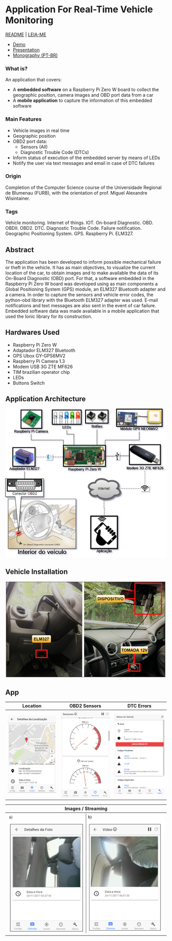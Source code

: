 # Application For Real-Time Vehicle Monitoring
[README](README.md) | [LEIA-ME](README_PT_BR.md)

- <a href="https://youtu.be/3hla2eGgnB4">Demo</a>
- [Presentation](/apresentação/tcc_bcc_2017_2_mmgsilva_MaiconMachadoGerardiDaSilva-AP.pdf)
- [Monography (PT-BR)](https://github.com/maiconn/tcc/raw/master/monografia/VF%20-%20Ajustes%20Finais/tcc_bcc_2017_2_mmgsilva_MaiconMachadoGerardiDaSilva-VF.pdf)

### What is?
An application that covers:
- A **embedded software** on a Raspberry Pi Zero W board to collect the geographic position, camera images and OBD port data from a car
- A **mobile application** to capture the information of this embedded software

### Main Features
* Vehicle images in real time
* Geographic position
* OBD2 port data:
  * Sensors (All)
  * Diagnostic Trouble Code (DTCs)
* Inform status of execution of the embedded server by means of LEDs
* Notify the user via text messages and email in case of DTC failures

### Origin
Completion of the Computer Science course of the Universidade Regional de Blumenau (FURB), with the orientation of prof. Miguel Alexandre Wisintainer.

### Tags 
Vehicle monitoring. Internet of things. IOT. On-board Diagnostic. OBD. OBDII. OBD2. DTC. Diagnostic Trouble Code. Failure notification. Geographic Positioning System. GPS. Raspberry Pi. ELM327.

## Abstract
The application has been developed to inform possible mechanical failure or theft in the vehicle. It has as main objectives, to visualize the current location of the car, to obtain images and to make available the data of its On-Board Diagnostic (OBD) port. For that, a software embedded in the Raspberry Pi Zero W board was developed using as main components a Global Positioning System (GPS) module, an ELM327 Bluetooth adapter and a camera. In order to capture the sensors and vehicle error codes, the python-obd library with the Bluetooth ELM327 adapter was used. E-mail notifications and text messages are also sent in the event of car failure. Embedded software data was made available in a mobile application that used the Ionic library for its construction.

## Hardwares Used
- Raspberry Pi Zero W
- Adaptador ELM327 Bluetooth
- GPS Ubox GY-GPS6MV2
- Raspberry Pi Camera 1.3
- Modem USB 3G ZTE MF626
- TIM brazilian operator chip
- LEDs
- Buttons Switch

## Application Architecture
<kbd>
  <img src="/apresentação/2%20-%20diagrama%20de%20arquitetura.png">
</kbd>

## Vehicle Installation
<kbd>
  <img src="/docs/install.png">
</kbd>

## App
| Location | OBD2 Sensors  | DTC Errors |
| ------------- | ------------- | ------------- |
| <img src="/docs/localizacao.png">| <img src="/docs/sensores.png"> | <img src="/docs/dtcs.png"> |

| Images / Streaming |
| ------------- |
| <img src="/docs/camera.png"> |
